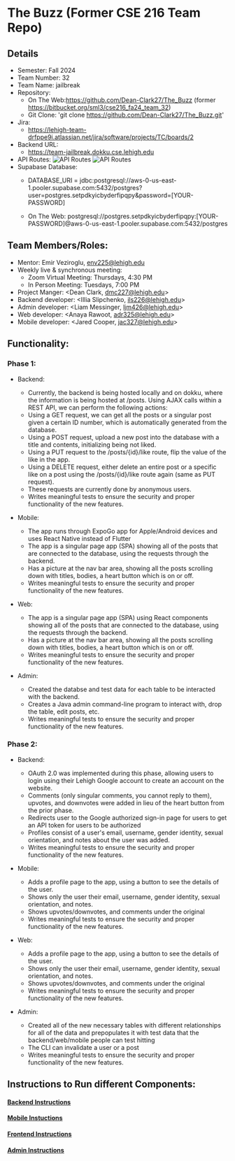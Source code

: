# The Buzz (Former CSE 216 Team Repo) 
## Details
* Semester: Fall 2024
* Team Number: 32
* Team Name: jailbreak
* Repository:
    * On The Web:https://github.com/Dean-Clark27/The_Buzz (former https://bitbucket.org/sml3/cse216_fa24_team_32)
    * Git Clone: 'git clone https://github.com/Dean-Clark27/The_Buzz.git'
* Jira:
    * https://lehigh-team-drfppe9i.atlassian.net/jira/software/projects/TC/boards/2
* Backend URL:
    * https://team-jailbreak.dokku.cse.lehigh.edu
* API Routes:
![API Routes](docs/)
![API Routes](docs/)
* Supabase Database:
    * DATABASE_URI = 
    jdbc:postgresql://aws-0-us-east-1.pooler.supabase.com:5432/postgres?user=postgres.setpdkyicbyderfipqpy&password=[YOUR-PASSWORD]

    * On The Web: 
    postgresql://postgres.setpdkyicbyderfipqpy:[YOUR-PASSWORD]@aws-0-us-east-1.pooler.supabase.com:5432/postgres

## Team Members/Roles:
* Mentor: Emir Veziroglu, env225@lehigh.edu
* Weekly live & synchronous meeting: 
    * Zoom Virtual Meeting: Thursdays, 4:30 PM
    * In Person Meeting: Tuesdays, 7:00 PM 
* Project Manger: <Dean Clark, dmc227@lehigh.edu>
* Backend developer: <Illia Slipchenko, ils226@lehigh.edu>
* Admin developer: <Liam Messinger, ljm426@lehigh.edu>
* Web developer: <Anaya Rawoot, adr325@lehigh.edu>
* Mobile developer: <Jared Cooper, jac327@lehigh.edu>

## Functionality:
### Phase 1:
* Backend: 
    * Currently, the backend is being hosted locally and on dokku, where the information is being hosted at /posts. Using AJAX calls within a REST API, we can perform the following actions: 
    * Using a GET request, we can get all the posts or a singular post given a certain ID number, which is automatically generated from the database.
    * Using a POST request, upload a new post into the database with a title and contents, initializing being not liked.
    * Using a PUT request to the /posts/{id}/like route, flip the value of the like in the app.
    * Using a DELETE request, either delete an entire post or a specific like on a post using the /posts/{id}/like route again (same as PUT request).
    * These requests are currently done by anonymous users.
    * Writes meaningful tests to ensure the security and proper functionality of the new features.

* Mobile: 
    * The app runs through ExpoGo app for Apple/Android devices and uses React Native instead of Flutter
    * The app is a singular page app (SPA) showing all of the posts that are connected to the database, using the requests through the backend.
    * Has a picture at the nav bar area, showing all the posts scrolling down with titles, bodies, a heart button which is on or off.
    * Writes meaningful tests to ensure the security and proper functionality of the new features.

* Web:
    * The app is a singular page app (SPA) using React components showing all of the posts that are connected to the database, using the requests through the backend.
    * Has a picture at the nav bar area, showing all the posts scrolling down with titles, bodies, a heart button which is on or off.
    * Writes meaningful tests to ensure the security and proper functionality of the new features.

* Admin:
    * Created the databse and test data for each table to be interacted with the backend. 
    * Creates a Java admin command-line program to interact with, drop the table, edit posts, etc. 
    * Writes meaningful tests to ensure the security and proper functionality of the new features.

### Phase 2:
* Backend: 
    * OAuth 2.0 was implemented during this phase, allowing users to login using their Lehigh Google account to create an account on the website.
    * Comments (only singular comments, you cannot reply to them), upvotes, and downvotes were added in lieu of the heart button from the prior phase.
    * Redirects user to the Google authorized sign-in page for users to get an API token for users to be authorized
    * Profiles consist of a user's email, username, gender identity, sexual orientation, and notes about the user was added. 
    * Writes meaningful tests to ensure the security and proper functionality of the new features.

* Mobile: 
    * Adds a profile page to the app, using a button to see the details of the user.
    * Shows only the user their email, username, gender identity, sexual orientation, and notes.
    * Shows upvotes/downvotes, and comments under the original
    * Writes meaningful tests to ensure the security and proper functionality of the new features.

* Web:
    * Adds a profile page to the app, using a button to see the details of the user.
    * Shows only the user their email, username, gender identity, sexual orientation, and notes.
    * Shows upvotes/downvotes, and comments under the original
    * Writes meaningful tests to ensure the security and proper functionality of the new features.

* Admin:
    * Created all of the new necessary tables with different relationships for all of the data and prepopulates it with test data that the backend/web/mobile people can test hitting
    * The CLI can invalidate a user or a post 
    * Writes meaningful tests to ensure the security and proper functionality of the new features.

## Instructions to Run different Components:
#### [Backend Instructions](backend/README.md) 
#### [Mobile Instuctions](buzz-mobile-app/README.md)
#### [Frontend Instructions](web/README.md)
#### [Admin Instructions](admin-cli/README.md)

